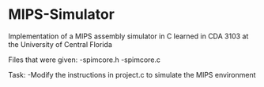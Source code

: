# MIPS-Simulator
Implementation of a MIPS assembly simulator in C learned in CDA 3103 at the University of Central Florida

Files that were given:
-spimcore.h
-spimcore.c

Task:
-Modify the instructions in project.c to simulate the MIPS environment
